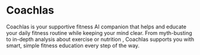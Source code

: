 # Coachlas
Coachlas is your supportive fitness AI companion that helps and educate your daily fitness routine while keeping your mind clear. From myth-busting to in-depth analysis about exercise or nutrition , Coachlas supports you with smart, simple fitness education every step of the way.
